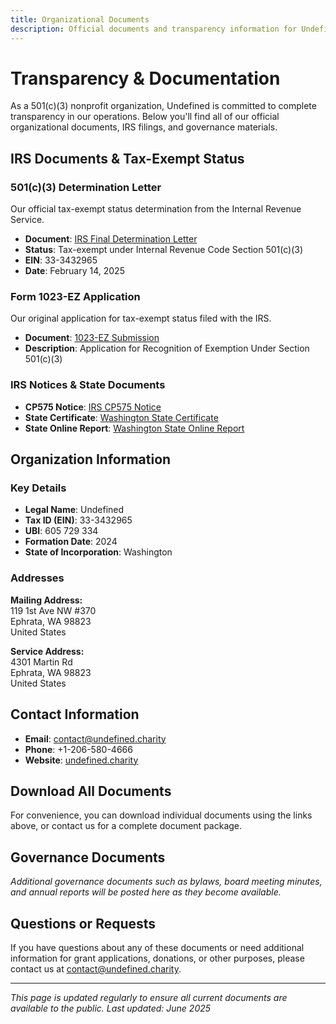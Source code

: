 ```yaml
---
title: Organizational Documents
description: Official documents and transparency information for Undefined, a 501(c)(3) nonprofit organization
---
```


# Transparency & Documentation

As a 501(c)(3) nonprofit organization, Undefined is committed to complete transparency in our operations. Below you'll find all of our official organizational documents, IRS filings, and governance materials.

## IRS Documents & Tax-Exempt Status

### 501(c)(3) Determination Letter

Our official tax-exempt status determination from the Internal Revenue Service.

- **Document**: [IRS Final Determination Letter](/documents/files/FinalLetter_33-3432965_UNDEFINED_02142025_00.pdf)
- **Status**: Tax-exempt under Internal Revenue Code Section 501(c)(3)
- **EIN**: 33-3432965
- **Date**: February 14, 2025

### Form 1023-EZ Application

Our original application for tax-exempt status filed with the IRS.

- **Document**: [1023-EZ Submission](/documents/files/1023-EZ_Submission.pdf)
- **Description**: Application for Recognition of Exemption Under Section 501(c)(3)

### IRS Notices & State Documents

- **CP575 Notice**: [IRS CP575 Notice](/documents/files/CP575Notice_1739495863893.pdf)
- **State Certificate**: [Washington State Certificate](/documents/files/0021692540_Certificate.pdf)
- **State Online Report**: [Washington State Online Report](/documents/files/0021692540_OnlineReport.pdf)

## Organization Information

### Key Details

- **Legal Name**: Undefined
- **Tax ID (EIN)**: 33-3432965
- **UBI**: 605 729 334
- **Formation Date**: 2024
- **State of Incorporation**: Washington

### Addresses

**Mailing Address:**  
119 1st Ave NW #370  
Ephrata, WA 98823  
United States

**Service Address:**  
4301 Martin Rd  
Ephrata, WA 98823  
United States

## Contact Information

- **Email**: [contact@undefined.charity](mailto:contact@undefined.charity)
- **Phone**: +1-206-580-4666
- **Website**: [undefined.charity](https://undefined.charity)

## Download All Documents

For convenience, you can download individual documents using the links above, or contact us for a complete document package.

## Governance Documents

_Additional governance documents such as bylaws, board meeting minutes, and annual reports will be posted here as they become available._

## Questions or Requests

If you have questions about any of these documents or need additional information for grant applications, donations, or other purposes, please contact us at [contact@undefined.charity](mailto:contact@undefined.charity).

---

_This page is updated regularly to ensure all current documents are available to the public. Last updated: June 2025_
